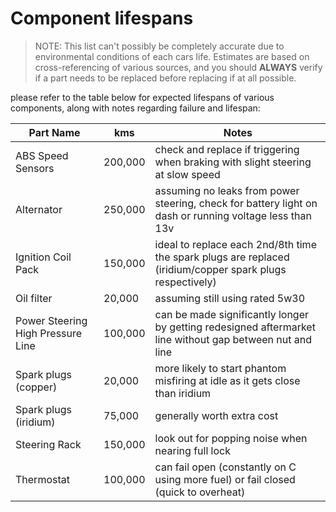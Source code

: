 # Component lifespans

> NOTE: This list can't possibly be completely accurate due to environmental conditions of each cars life. Estimates are based on cross-referencing of various sources, and you should **ALWAYS** verify if a part needs to be replaced before replacing if at all possible.

please refer to the table below for expected lifespans of various components, along with notes regarding failure and lifespan:

| Part Name | kms | Notes |
| --- | --- | --- |
| ABS Speed Sensors | 200,000 | check and replace if triggering when braking with slight steering at slow speed |
| Alternator | 250,000 | assuming no leaks from power steering, check for battery light on dash or running voltage less than 13v |
| Ignition Coil Pack | 150,000 | ideal to replace each 2nd/8th time the spark plugs are replaced (iridium/copper spark plugs respectively) |
| Oil filter | 20,000 | assuming still using rated 5w30 |
| Power Steering High Pressure Line | 100,000 | can be made significantly longer by getting redesigned aftermarket line without gap between nut and line |
| Spark plugs (copper) | 20,000 | more likely to start phantom misfiring at idle as it gets close than iridium |
| Spark plugs (iridium) | 75,000 | generally worth extra cost |
| Steering Rack | 150,000 | look out for popping noise when nearing full lock |
| Thermostat | 100,000 | can fail open (constantly on C using more fuel) or fail closed (quick to overheat) |